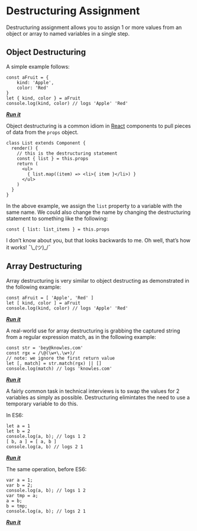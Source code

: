 # Destructuring Assignment

Destructuring assignment allows you to assign 1 or more values from an object or array to named variables in a single step.

## Object Destructuring

A simple example follows:

    const aFruit = {
        kind: 'Apple',
        color: 'Red'
    }
    let { kind, color } = aFruit
    console.log(kind, color) // logs 'Apple' 'Red'

**_[Run it](https://repl.it/MsKA)_**

Object destructuring is a common idiom in [React](https://reactjs.org) components to pull pieces of data from the `props` object.

    class List extends Component {
      render() {
        // this is the destructuring statement
        const { list } = this.props
        return (
          <ul>
            { list.map((item) => <li>{ item }</li>) }
          </ul>
        )
      }
    }

In the above example, we assign the `list` property to a variable with the same name. We could also change the name by changing the destructuring statement to something like the following:

    const { list: list_items } = this.props

I don’t know about you, but that looks backwards to me. Oh well, that’s how it works! ¯\\\_(ツ)_/¯

## Array Destructuring

Array destructuring is very similar to object destructing as demonstrated in the following example:

    const aFruit = [ 'Apple', 'Red' ]
    let [ kind, color ] = aFruit
    console.log(kind, color) // logs 'Apple' 'Red'

**_[Run it](https://repl.it/MsKG)_**

A real-world use for array destructuring is grabbing the captured string from a regular expression match, as in the following example:

    const str = 'bey@knowles.com'
    const rgx = /\@(\w+\.\w+)/
    // note: we ignore the first return value
    let [, match] = str.match(rgx) || []
    console.log(match) // logs 'knowles.com'

**_[Run it](https://repl.it/MsKJ)_**

A fairly common task in technical interviews is to swap the values for 2 variables as simply as possible. Destructuring elimintates the need to use a temporary variable to do this.

In ES6:

    let a = 1
    let b = 2
    console.log(a, b); // logs 1 2
    [ b, a ] = [ a, b ]
    console.log(a, b) // logs 2 1

**_[Run it](https://repl.it/MsKv)_**

The same operation, before ES6:

    var a = 1;
    var b = 2;
    console.log(a, b); // logs 1 2
    var tmp = a;
    a = b;
    b = tmp;
    console.log(a, b); // logs 2 1

**_[Run it](https://repl.it/MsKP)_**
